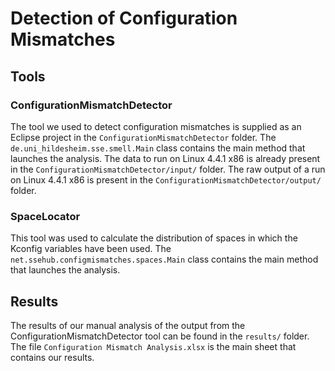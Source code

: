 # Detection of Configuration Mismatches


## Tools
### ConfigurationMismatchDetector
The tool we used to detect configuration mismatches is supplied as an Eclipse
project in the `ConfigurationMismatchDetector` folder. The
`de.uni_hildesheim.sse.smell.Main` class contains the main method that launches
the analysis.
The data to run on Linux 4.4.1 x86 is already present in the
`ConfigurationMismatchDetector/input/` folder.
The raw output of a run on Linux 4.4.1 x86 is present in the
`ConfigurationMismatchDetector/output/` folder.

### SpaceLocator
This tool was used to calculate the distribution of spaces in which the Kconfig
variables have been used. The `net.ssehub.configmismatches.spaces.Main` class
contains the main method that launches the analysis.

## Results
The results of our manual analysis of the output from the
ConfigurationMismatchDetector tool can be found in the `results/` folder.
The file `Configuration Mismatch Analysis.xlsx` is the main sheet that
contains our results.

